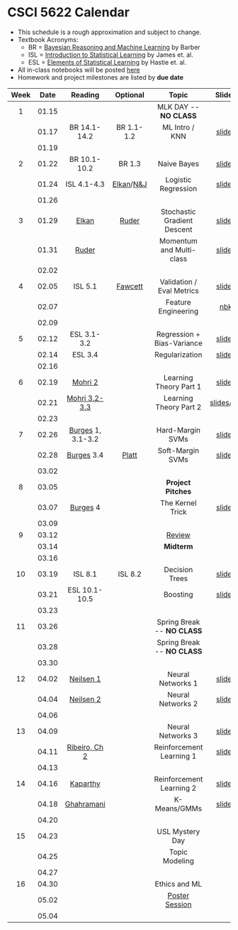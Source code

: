 # CSCI 5622 Calendar

- This schedule is a rough approximation and subject to change.
- Textbook Acronyms: 
	- BR = [Bayesian Reasoning and Machine Learning](http://web4.cs.ucl.ac.uk/staff/D.Barber/pmwiki/pmwiki.php?n=Brml.Online) by Barber 
	- ISL = [Introduction to Statistical Learning](http://www-bcf.usc.edu/~gareth/ISL/) by James et. al. 
	- ESL = [Elements of Statistical Learning](https://web.stanford.edu/~hastie/ElemStatLearn/) by Hastie et. al. 
- All in-class notebooks will be posted [here](https://github.com/chrisketelsen/CSCI5622-Machine-Learning/tree/master/in-class-notebooks)
- Homework and project milestones are listed by **due date** 

| Week | Date 		  | Reading          |  Optional   |                Topic             	 | Slides   | RQ | Hmwk  	| 
|:----:|:------------:| :---------------:|:-----------:|:-----------------------------------:|:--------:|:--:|:--------:|
| 1    | 01.15        | 		         | 			   | MLK DAY -- **NO CLASS**			 |			|	 |	   	    | 
|      | 01.17        | BR 14.1-14.2	 | BR 1.1-1.2  | ML Intro / KNN						 | [slides](https://www.cs.colorado.edu/~ketelsen/files/courses/csci5622/slides/lesson01.pdf)	        |    |          | 
|      | 01.19        | 		         | 			   |                            		 |			|	 |		    | 
| 2    | 01.22        | BR 10.1-10.2     | BR 1.3      | Naive Bayes 						 | 	[slides](https://www.cs.colorado.edu/~ketelsen/files/courses/csci5622/slides/lesson02.pdf)        |[RQ](https://moodle.cs.colorado.edu/mod/quiz/view.php?id=21427)    |          | 
|      | 01.24        | ISL 4.1-4.3      | [Elkan](http://cseweb.ucsd.edu/~elkan/250B/logreg.pdf)/[N&J](http://ai.stanford.edu/~ang/papers/nips01-discriminativegenerative.pdf)     | Logistic Regression			                    | [slides](https://www.cs.colorado.edu/~ketelsen/files/courses/csci5622/slides/lesson03.pdf)	       | [RQ](https://moodle.cs.colorado.edu/mod/quiz/view.php?id=21516)	|          | 
|      | 01.26        | 		         | 			   |                            		 |			|    | [KNN](https://github.com/chrisketelsen/CSCI5622-Machine-Learning/blob/master/hmwk/knn/knn.ipynb)		| 
| 3    | 01.29        | [Elkan](http://cseweb.ucsd.edu/~elkan/250B/logreg.pdf)      |[Ruder](http://sebastianruder.com/optimizing-gradient-descent/)									         | Stochastic Gradient Descent 		                 | [slides](https://www.cs.colorado.edu/~ketelsen/files/courses/csci5622/slides/lesson04.pdf)          |    |          | 
|      | 01.31        | [Ruder](http://sebastianruder.com/optimizing-gradient-descent/)			 																	      | 			         | Momentum and Multi-class                          |	[slides](https://www.cs.colorado.edu/~ketelsen/files/courses/csci5622/slides/lesson05.pdf)		|    |			| 
|      | 02.02        | 		         | 			   |                            		 |			|    | [Groups](https://github.com/chrisketelsen/CSCI5622-Machine-Learning/blob/master/resources/project.md#groups)	| 
| 4    | 02.05        | ISL 5.1		     | [Fawcett](http://people.inf.elte.hu/kiss/13dwhdm/roc.pdf)																				             | Validation / Eval Metrics 			             | [slides](https://www.cs.colorado.edu/~ketelsen/files/courses/csci5622/slides/lesson06.pdf)         | [RQ](https://moodle.cs.colorado.edu/mod/quiz/view.php?id=21795)    |			| 
|      | 02.07        | 				 | 			   | Feature Engineering 				 | [nbk](https://github.com/chrisketelsen/CSCI5622-Machine-Learning/tree/master/in-class-notebooks)	 		| [RQ](https://moodle.cs.colorado.edu/mod/quiz/view.php?id=21831)   |			| 
|      | 02.09        | 		         | 			   |                            		 |			|    | [LogReg](https://github.com/chrisketelsen/CSCI5622-Machine-Learning/blob/master/hmwk/logreg/logreg.ipynb)	| 
| 5    | 02.12        | ESL 3.1-3.2	 | 			       | Regression + Bias-Variance	   		 | [slides](https://www.cs.colorado.edu/~ketelsen/files/courses/csci5622/slides/lesson08.pdf)        | [RQ](https://moodle.cs.colorado.edu/mod/quiz/view.php?id=21918)   |          | 
|      | 02.14        | ESL 3.4		 |                 | Regularization						 | [slides](https://www.cs.colorado.edu/~ketelsen/files/courses/csci5622/slides/lesson09.pdf)          |    |			| 
|      | 02.16        | 		         | 			   |                            		 |			|    |			| 
| 6    | 02.19        | [Mohri 2](https://piazza.com/class_profile/get_resource/ixrtksejs0v6pp/izbrfxujamyrv)   														         | 			   | Learning Theory Part 1			                     | [slides](https://www.cs.colorado.edu/~ketelsen/files/courses/csci5622/slides/lesson10.pdf)         | [RQ](https://moodle.cs.colorado.edu/mod/quiz/view.php?id=22107)    |          | 
|      | 02.21        | [Mohri 3.2-3.3](https://piazza.com/class_profile/get_resource/ixrtksejs0v6pp/izbrfxujamyrv) 														     | 			   | Learning Theory Part 2				                 |[slides](https://www.cs.colorado.edu/~ketelsen/files/courses/csci5622/slides/lesson11.pdf)/[vid](https://www.youtube.com/playlist?list=PLnGW93UbO5LwkHDDVrVrd2lrpq2VFLZgT)	  		| [RQ](https://moodle.cs.colorado.edu/mod/quiz/view.php?id=22152)    |			| 
|      | 02.23        | 		         | 			   |                            		 |			|    | [FeatEngr](https://github.com/chrisketelsen/CSCI5622-Machine-Learning/blob/master/hmwk/featengr/featengr.ipynb)	| 
| 7    | 02.26        | [Burges](https://www.microsoft.com/en-us/research/publication/a-tutorial-on-support-vector-machines-for-pattern-recognition/) 1, 3.1-3.2 		  |	     	           | Hard-Margin SVMs 	                                  | [slides](https://www.cs.colorado.edu/~ketelsen/files/courses/csci5622/slides/lesson12.pdf)          |    |          | 
|      | 02.28        | [Burges](https://www.microsoft.com/en-us/research/publication/a-tutorial-on-support-vector-machines-for-pattern-recognition/) 3.4 													 | [Platt](https://www.microsoft.com/en-us/research/wp-content/uploads/2016/02/smo-book.pdf)		                                         | Soft-Margin SVMs    				                 | [slides](https://www.cs.colorado.edu/~ketelsen/files/courses/csci5622/slides/lesson13.pdf) 	 	    | [RQ](https://moodle.cs.colorado.edu/mod/quiz/view.php?id=22311)    |          | 
|      | 03.02        | 		         | 			   |                            		 |			|    | [Proposal](https://github.com/chrisketelsen/CSCI5622-Machine-Learning/blob/master/resources/project.md#final-project-proposal)	| 
| 8    | 03.05        | 				 | 			   | **Project Pitches**                 |	 		|    |			| 
|      | 03.07        | [Burges](https://www.microsoft.com/en-us/research/publication/a-tutorial-on-support-vector-machines-for-pattern-recognition/) 4 				| 			             | The Kernel Trick 					             |	[slides](https://www.cs.colorado.edu/~ketelsen/files/courses/csci5622/slides/lesson14.pdf)  	    | [RQ](https://moodle.cs.colorado.edu/mod/quiz/view.php?id=22386)   |			| 
|      | 03.09        | 		         | 			   |                            		 |			|    | [Theory](https://github.com/chrisketelsen/CSCI5622-Machine-Learning/blob/master/hmwk/theory/theory.ipynb)	| 
| 9    | 03.12        | 			     | 			   |  [Review](https://github.com/chrisketelsen/CSCI5622-Machine-Learning/blob/master/resources/midterm_info.md) 							 |          |    | [Feedback](https://github.com/chrisketelsen/CSCI5622-Machine-Learning/blob/master/resources/project.md#peer-feedback-for-project-proposal)  | 
|      | 03.14        | 			     | 			   | **Midterm**  					     |			|	 |	     	| 
|      | 03.16        | 		         | 			   |                            		 |			|	 |		    | 
| 10   | 03.19        | ISL 8.1   		 | ISL 8.2	   | Decision Trees						 |[slides](https://www.cs.colorado.edu/~ketelsen/files/courses/csci5622/slides/lesson15.pdf)	        | [RQ](https://moodle.cs.colorado.edu/mod/quiz/view.php?id=22731)   |      	| 
|      | 03.21        | ESL 10.1-10.5	 | 			   | Boosting 							 | [slides](https://www.cs.colorado.edu/~ketelsen/files/courses/csci5622/slides/lesson16.pdf)	        |	 |  		| 
|      | 03.23        | 		         | 			   |                            		 |			|    |     	| 
| 11   | 03.26        | 			     | 			   | Spring Break -- **NO CLASS**		 |			|    |			| 
|      | 03.28        | 			     | 			   | Spring Break -- **NO CLASS**		 |			|    |			| 
|      | 03.30        | 		         | 			   |                            		 |			|    |			| 
| 12   | 04.02        | [Neilsen 1](http://neuralnetworksanddeeplearning.com/chap1.html) 																				 | 			             | Neural Networks 1					             | [slides](https://www.cs.colorado.edu/~ketelsen/files/courses/csci5622/slides/lesson17.pdf)         |    |          | 
|      | 04.04        | [Neilsen 2](http://neuralnetworksanddeeplearning.com/chap2.html) 																				 | 			             | Neural Networks 2 | [slides](https://www.cs.colorado.edu/~ketelsen/files/courses/csci5622/slides/lesson18.pdf)	 		| [RQ](https://moodle.cs.colorado.edu/mod/quiz/view.php?id=22944)	 |   		| 
|      | 04.06        | 		         | 			   |                            		 |			|    | [Spotlight](https://github.com/chrisketelsen/CSCI5622-Machine-Learning/blob/master/resources/project.md#midpoint-spotlight)| 
| 13   | 04.09        | 				 | 			   | Neural Networks 3                   | [slides](https://www.cs.colorado.edu/~ketelsen/files/courses/csci5622/slides/lesson19.pdf)         |    |          |
|      | 04.11        | [Ribeiro, Ch 2](http://neuro.bstu.by/ai/To-dom/My_research/Papers-2.0/RL-tutorial/rlearn2.pdf)  												 | 			                           | Reinforcement Learning 1			 | [slides](https://www.cs.colorado.edu/~ketelsen/files/courses/csci5622/slides/lesson20.pdf)			|    | [Feedback](https://github.com/chrisketelsen/CSCI5622-Machine-Learning/blob/master/resources/project.md#midpoint-peer-feedback)| 
|      | 04.13        | 		         | 			   |                            		 |			|    | [Boosting](https://github.com/chrisketelsen/CSCI5622-Machine-Learning/blob/master/hmwk/boosting/boosting.ipynb)	| 
| 14   | 04.16        | [Kaparthy](http://karpathy.github.io/2016/05/31/rl/)																							 | 			                           | Reinforcement Learning 2			 |[slides](https://www.cs.colorado.edu/~ketelsen/files/courses/csci5622/slides/lesson21.pdf)	        | [RQ](https://moodle.cs.colorado.edu/mod/quiz/view.php?id=23135)    |          | 
|      | 04.18        | [Ghahramani](http://mlg.eng.cam.ac.uk/zoubin/papers/ijprai.pdf) 																				 | 			                           | K-Means/GMMs            |	[slides](https://www.cs.colorado.edu/~ketelsen/files/courses/csci5622/slides/lesson22.pdf)		| 	 |		    | 
|      | 04.20        | 		         | 			   |                            		 |			|    |          | 
| 15   | 04.23        | 				 |  		   | USL Mystery Day                        |			|	 |		    | 
|      | 04.25        | 				 | 			   | Topic Modeling						 |	        |    |			| 
|      | 04.27        | 		         | 			   |                            		 |			|    | NeuralNets| 
| 16   | 04.30        | 				 | 			   | Ethics and ML                       |			|    |			| 
|      | 05.02        | 				 | 			   | [Poster Session](https://github.com/chrisketelsen/CSCI5622-Machine-Learning/blob/master/resources/project.md#final-poster-presentation)                                                        |		   |    |           |
|      | 05.04        | 				 | 			   |  					                 |			|    | [Report](https://github.com/chrisketelsen/CSCI5622-Machine-Learning/blob/master/resources/project.md#final-report)    |

